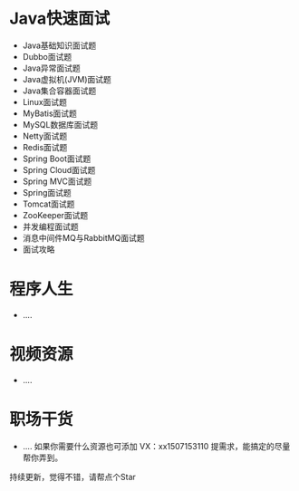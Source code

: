 # Java快速面试

- Java基础知识面试题
- Dubbo面试题
- Java异常面试题
- Java虚拟机(JVM)面试题
- Java集合容器面试题
- Linux面试题
- MyBatis面试题
- MySQL数据库面试题
- Netty面试题
- Redis面试题
- Spring Boot面试题
- Spring Cloud面试题
- Spring MVC面试题
- Spring面试题
- Tomcat面试题
- ZooKeeper面试题
- 并发编程面试题
- 消息中间件MQ与RabbitMQ面试题
- 面试攻略

# 程序人生
- ....

# 视频资源
- ....

# 职场干货
- ....
如果你需要什么资源也可添加 VX：xx1507153110  提需求，能搞定的尽量帮你弄到。

持续更新，觉得不错，请帮点个Star
